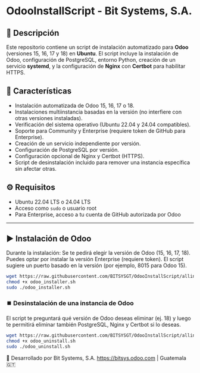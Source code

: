 # OdooInstallScript - Bit Systems, S.A.

## 🚀 Descripción

Este repositorio contiene un script de instalación automatizado para **Odoo** (versiones 15, 16, 17 y 18) en **Ubuntu**. El script incluye la instalación de Odoo, configuración de PostgreSQL, entorno Python, creación de un servicio **systemd**, y la configuración de **Nginx** con **Certbot** para habilitar HTTPS.

## 🧩 Características

- Instalación automatizada de Odoo 15, 16, 17 o 18.
- Instalaciones multiinstancia basadas en la versión (no interfiere con otras versiones instaladas).
- Verificación del sistema operativo (Ubuntu 22.04 y 24.04 compatibles).
- Soporte para Community y Enterprise (requiere token de GitHub para Enterprise).
- Creación de un servicio independiente por versión.
- Configuración de PostgreSQL por versión.
- Configuración opcional de Nginx y Certbot (HTTPS).
- Script de desinstalación incluido para remover una instancia específica sin afectar otras.

## ⚙️ Requisitos

- Ubuntu 22.04 LTS o 24.04 LTS
- Acceso como `sudo` o usuario root
- Para Enterprise, acceso a tu cuenta de GitHub autorizada por Odoo

---

## ▶️ Instalación de Odoo
Durante la instalación:
Se te pedirá elegir la versión de Odoo (15, 16, 17, 18).
Puedes optar por instalar la versión Enterprise (requiere token).
El script sugiere un puerto basado en la versión (por ejemplo, 8015 para Odoo 15).

```bash
wget https://raw.githubusercontent.com/BITSYSGT/OdooInstallScript/allinone-multitenant/odoo_installer.sh
chmod +x odoo_installer.sh
sudo ./odoo_installer.sh

```




### ⏹️ Desinstalación de una instancia de Odoo
El script te preguntará qué versión de Odoo deseas eliminar (ej. 18) y luego te permitirá eliminar también PostgreSQL, Nginx y Certbot si lo deseas.
```bash
wget https://raw.githubusercontent.com/BITSYSGT/OdooInstallScript/allinone-multitenant/odoo_uninstall.sh
chmod +x odoo_uninstall.sh
sudo ./odoo_uninstall.sh
```
🏢 Desarrollado por
Bit Systems, S.A.
https://bitsys.odoo.com | Guatemala 🇬🇹